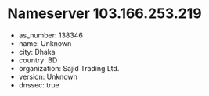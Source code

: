 # Nameserver 103.166.253.219

* as_number: 138346
* name: Unknown
* city: Dhaka
* country: BD
* organization: Sajid Trading Ltd.
* version: Unknown
* dnssec: true
